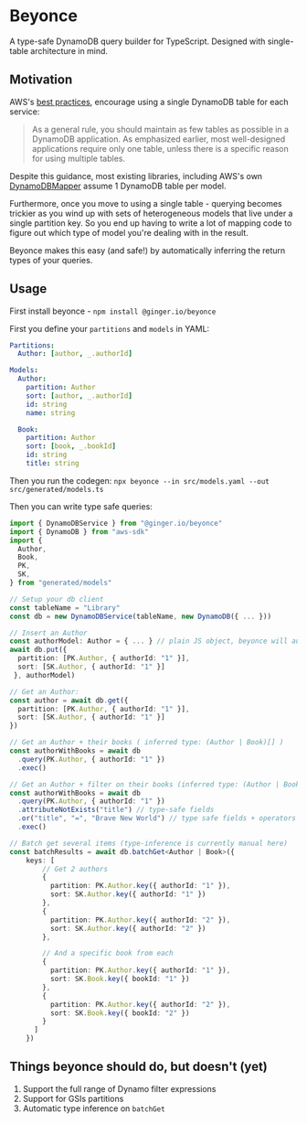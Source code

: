 # Beyonce

A type-safe DynamoDB query builder for TypeScript. Designed with single-table architecture in mind.

## Motivation

AWS's [best practices](https://docs.aws.amazon.com/amazondynamodb/latest/developerguide/bp-general-nosql-design.html), encourage using a single DynamoDB table for each service:

> As a general rule, you should maintain as few tables as possible in a DynamoDB application.
> As emphasized earlier, most well-designed applications require only one table,
> unless there is a specific reason for using multiple tables.

Despite this guidance, most existing libraries, including AWS's own [DynamoDBMapper](https://github.com/awslabs/dynamodb-data-mapper-js) assume 1 DynamoDB table per model.

Furthermore, once you move to using a single table - querying becomes trickier as you wind up with sets of heterogeneous models that live under a single partition key. So you end up having to write a lot of mapping code to figure out which type of model you're dealing with in the result.

Beyonce makes this easy (and safe!) by automatically inferring the return types of your queries.

## Usage

First install beyonce - `npm install @ginger.io/beyonce`

First you define your `partitions` and `models` in YAML:

```YAML
Partitions:
  Author: [author, _.authorId]

Models:
  Author:
    partition: Author
    sort: [author, _.authorId]
    id: string
    name: string

  Book:
    partition: Author
    sort: [book, _.bookId]
    id: string
    title: string
```

Then you run the codegen:
`npx beyonce --in src/models.yaml --out src/generated/models.ts`

Then you can write type safe queries:

```TypeScript
import { DynamoDBService } from "@ginger.io/beyonce"
import { DynamoDB } from "aws-sdk"
import {
  Author,
  Book,
  PK,
  SK,
} from "generated/models"

// Setup your db client
const tableName = "Library"
const db = new DynamoDBService(tableName, new DynamoDB({ ... }))

// Insert an Author
const authorModel: Author = { ... } // plain JS object, beyonce will auto-map the types for you
await db.put({
  partition: [PK.Author, { authorId: "1" }],
  sort: [SK.Author, { authorId: "1" }]
 }, authorModel)

// Get an Author:
const author = await db.get({
  partition: [PK.Author, { authorId: "1" }],
  sort: [SK.Author, { authorId: "1" }]
})

// Get an Author + their books ( inferred type: (Author | Book)[] )
const authorWithBooks = await db
  .query(PK.Author, { authorId: "1" })
  .exec()

// Get an Author + filter on their books (inferred type: (Author | Book)[] )
const authorWithBooks = await db
  .query(PK.Author, { authorId: "1" })
  .attributeNotExists("title") // type-safe fields
  .or("title", "=", "Brave New World") // type safe fields + operators
  .exec()

// Batch get several items (type-inference is currently manual here)
const batchResults = await db.batchGet<Author | Book>({
    keys: [
        // Get 2 authors
        {
          partition: PK.Author.key({ authorId: "1" }),
          sort: SK.Author.key({ authorId: "1" })
        },
        {
          partition: PK.Author.key({ authorId: "2" }),
          sort: SK.Author.key({ authorId: "2" })
        },

        // And a specific book from each
        {
          partition: PK.Author.key({ authorId: "1" }),
          sort: SK.Book.key({ bookId: "1" })
        },
        {
          partition: PK.Author.key({ authorId: "2" }),
          sort: SK.Book.key({ bookId: "2" })
        }
      ]
    })
```

## Things beyonce should do, but doesn't (yet)

1. Support the full range of Dynamo filter expressions
2. Support for GSIs partitions
3. Automatic type inference on `batchGet`
